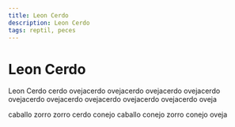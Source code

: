```yaml
---
title: Leon Cerdo
description: Leon Cerdo
tags: reptil, peces
---
```


# Leon Cerdo

Leon Cerdo cerdo ovejacerdo ovejacerdo ovejacerdo ovejacerdo ovejacerdo ovejacerdo ovejacerdo ovejacerdo ovejacerdo oveja

caballo zorro zorro cerdo conejo caballo conejo zorro conejo oveja